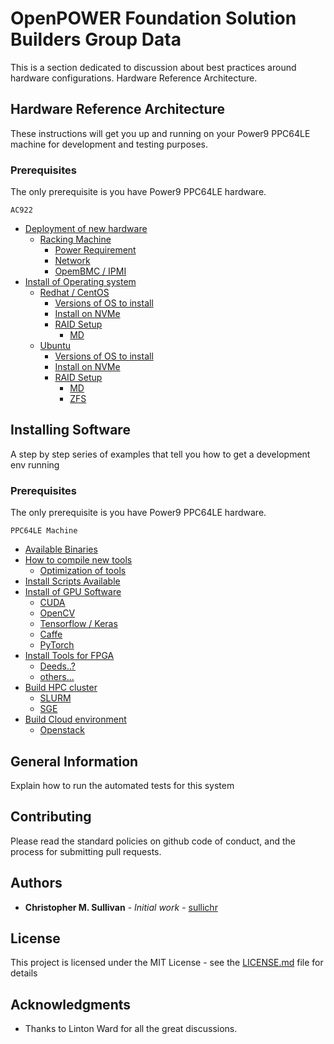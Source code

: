 # OpenPOWER Foundation Solution Builders Group Data

This is a section dedicated to discussion about best practices around hardware configurations.
Hardware Reference Architecture.

## Hardware Reference Architecture

These instructions will get you up and running on your Power9 PPC64LE machine for development and testing purposes. 

### Prerequisites
The only prerequisite is you have Power9 PPC64LE hardware.
```
AC922
```


* [Deployment of new hardware](https://github.com/sullichr/opf_solution_builders_group/blob/master/hardware_information/Deployment-of-new-hardware.md)
    * [Racking Machine](https://github.com/sullichr/opf_solution_builders_group/blob/master/hardware_information/Deployment-of-new-hardware.md#racking-machine)
        * [Power Requirement](https://github.com/sullichr/opf_solution_builders_group/blob/master/hardware_information/Deployment-of-new-hardware.md#racking-machine)
        * [Network](https://github.com/sullichr/opf_solution_builders_group/blob/master/hardware_information/Deployment-of-new-hardware.md#racking-machine)
        * [OpemBMC / IPMI](https://github.com/sullichr/opf_solution_builders_group/blob/master/hardware_information/Deployment-of-new-hardware.md#racking-machine)
* [Install of Operating system](https://github.com/sullichr/opf_solution_builders_group/blob/master/hardware_information/Install-of-operating-system.md)
    * [Redhat / CentOS](https://github.com/sullichr/opf_solution_builders_group/blob/master/hardware_information/Install-of-operating-system.md)
        * [Versions of OS to install](https://github.com/sullichr/opf_solution_builders_group/blob/master/hardware_information/Install-of-operating-system.md)
        * [Install on NVMe](https://github.com/sullichr/opf_solution_builders_group/blob/master/hardware_information/Install-of-operating-system.md)
        * [RAID Setup](https://github.com/sullichr/opf_solution_builders_group/blob/master/hardware_information/Install-of-operating-system.md)
            * [MD](https://github.com/sullichr/opf_solution_builders_group/blob/master/hardware_information/Install-of-operating-system.md)
    * [Ubuntu](https://github.com/sullichr/opf_solution_builders_group/blob/master/hardware_information/Install-of-operating-system.md)
        * [Versions of OS to install](https://github.com/sullichr/opf_solution_builders_group/blob/master/hardware_information/Install-of-operating-system.md)
        * [Install on NVMe](https://github.com/sullichr/opf_solution_builders_group/blob/master/hardware_information/Install-of-operating-system.md)
        * [RAID Setup](https://github.com/sullichr/opf_solution_builders_group/blob/master/hardware_information/Install-of-operating-system.md)
            * [MD](https://github.com/sullichr/opf_solution_builders_group/blob/master/hardware_information/Install-of-operating-system.md)
            * [ZFS](https://github.com/sullichr/opf_solution_builders_group/blob/master/hardware_information/Install-of-operating-system.md)

## Installing Software

A step by step series of examples that tell you how to get a development env running

### Prerequisites
The only prerequisite is you have Power9 PPC64LE hardware.
```
PPC64LE Machine
```

* [Available Binaries](https://github.com/sullichr/opf_solution_builders_group/blob/master/software_information/Available_Binaries.md)
* [How to compile new tools](https://github.com/sullichr/opf_solution_builders_group/blob/master/software_information/)
    * [Optimization of tools](https://github.com/sullichr/opf_solution_builders_group/blob/master/software_information/)
* [Install Scripts Available](https://github.com/sullichr/opf_solution_builders_group/blob/master/software_information/)
* [Install of GPU Software](https://github.com/sullichr/opf_solution_builders_group/blob/master/software_information/)
    * [CUDA](https://github.com/sullichr/opf_solution_builders_group/blob/master/software_information/)
    * [OpenCV](https://github.com/sullichr/opf_solution_builders_group/blob/master/software_information/)
    * [Tensorflow / Keras](https://github.com/sullichr/opf_solution_builders_group/blob/master/software_information/)
    * [Caffe](https://github.com/sullichr/opf_solution_builders_group/blob/master/software_information/)
    * [PyTorch](https://github.com/sullichr/opf_solution_builders_group/blob/master/software_information/)
* [Install Tools for FPGA](https://github.com/sullichr/opf_solution_builders_group/blob/master/software_information/)
    * [Deeds..?](https://github.com/sullichr/opf_solution_builders_group/blob/master/software_information/)
    * [others...](https://github.com/sullichr/opf_solution_builders_group/blob/master/software_information/)
* [Build HPC cluster](https://github.com/sullichr/opf_solution_builders_group/blob/master/software_information/)
    * [SLURM](https://github.com/sullichr/opf_solution_builders_group/blob/master/software_information/)
    * [SGE](https://github.com/sullichr/opf_solution_builders_group/blob/master/software_information/)
* [Build Cloud environment](https://github.com/sullichr/opf_solution_builders_group/blob/master/software_information/)
    * [Openstack](https://github.com/sullichr/opf_solution_builders_group/blob/master/software_information/)



## General Information

Explain how to run the automated tests for this system

## Contributing

Please read the standard policies on github code of conduct, and the process for submitting pull requests.

## Authors

* **Christopher M. Sullivan** - *Initial work* - [sullichr](https://github.com/sullichr)


## License

This project is licensed under the MIT License - see the [LICENSE.md](LICENSE.md) file for details

## Acknowledgments

* Thanks to Linton Ward for all the great discussions. 

